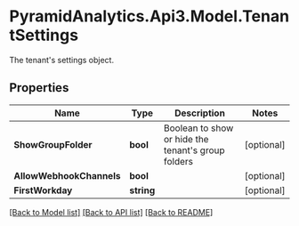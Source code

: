 # PyramidAnalytics.Api3.Model.TenantSettings
The tenant's settings object.

## Properties

Name | Type | Description | Notes
------------ | ------------- | ------------- | -------------
**ShowGroupFolder** | **bool** | Boolean to show or hide the tenant&#39;s group folders | [optional] 
**AllowWebhookChannels** | **bool** |  | [optional] 
**FirstWorkday** | **string** |  | [optional] 

[[Back to Model list]](../README.md#documentation-for-models) [[Back to API list]](../README.md#documentation-for-api-endpoints) [[Back to README]](../README.md)

